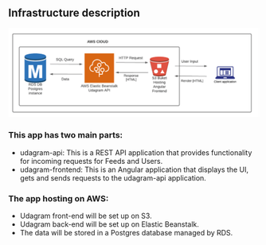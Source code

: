## Infrastructure description

![Infra overview](../screenshot/infra_overview.png)

### This app has two main parts:

- udagram-api: This is a REST API application that provides functionality for incoming requests for Feeds and Users.
- udagram-frontend: This is an Angular application that displays the UI, gets and sends requests to the udagram-api application.

### The app hosting on AWS:

- Udagram front-end will be set up on S3.
- Udagram back-end will be set up on Elastic Beanstalk.
- The data will be stored in a Postgres database managed by RDS.
